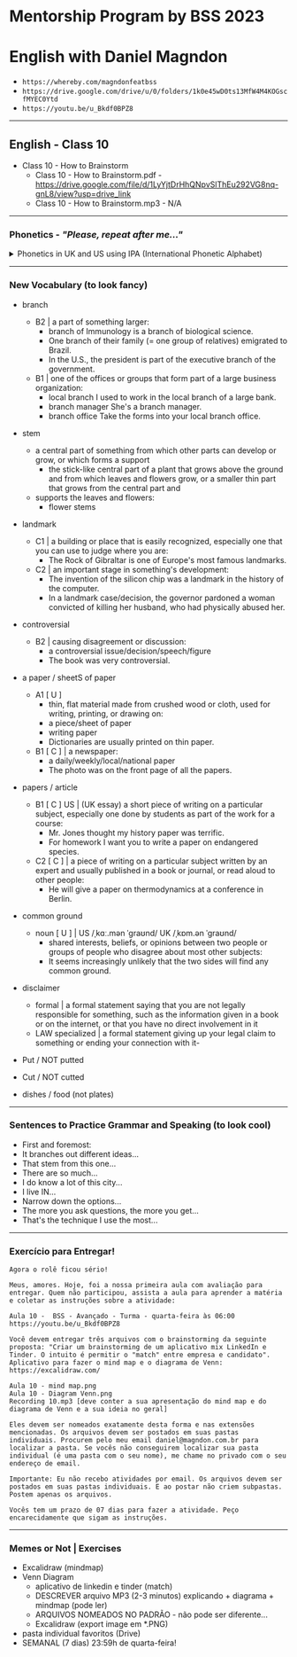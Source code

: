 # Mentorship Program by BSS 2023
# English with Daniel Magndon

- ``` https://whereby.com/magndonfeatbss ``` 
- ``` https://drive.google.com/drive/u/0/folders/1k0e45wD0ts13MfW4M4KOGscfMYEC0Ytd ```
- ``` https://youtu.be/u_Bkdf0BPZ8 ```

___

## English - Class 10

- Class 10 - How to Brainstorm
  - Class 10 - How to Brainstorm.pdf - https://drive.google.com/file/d/1LyYjtDrHhQNpvSlThEu292VG8nq-gnL8/view?usp=drive_link
  - Class 10 - How to Brainstorm.mp3 - N/A


___

### Phonetics - _"Please, repeat after me..."_

<p>
<details>
<summary>Phonetics in UK and US using IPA (International Phonetic Alphabet)</summary>

&nbsp;
  - previous              - US  /ˈpriː.vi.əs/ UK  /ˈpriː.vi.əs/
  - branch                - US  /bræntʃ/ UK  /brɑːntʃ/
  - stem                  - US  /stem/ UK  /stem/
  - put                   - US  /pʊt/ UK  /pʊt/
  - landmark              - US  /ˈlænd.mɑːrk/ UK  /ˈlænd.mɑːk/
  - controversial         - US  /ˌkɑːn.trəˈvɝː.ʃəl/ UK  /ˌkɒn.trəˈvɜː.ʃəl/
  - culture               - US  /ˈkʌl.tʃɚ/ UK  /ˈkʌl.tʃər/
  - cultural              - US  /ˈkʌl.tʃɚ.əl/ UK  /ˈkʌl.tʃər.əl/
  - scene                 - US  /siːn/ UK  /siːn/
  - rock climb            - US  /ˈrɑːk ˌklaɪ.mɪŋ/ UK  /ˈrɒk ˌklaɪ.mɪŋ/
  - common ground         - US  /ˌkɑː.mən ˈɡraʊnd/ UK  /ˌkɒm.ən ˈɡraʊnd/
  - disclaimer            - US  /dɪˈskleɪ.mɚ/ UK  /dɪˈskleɪ.mər/

</details>
</p>


___

### New Vocabulary (to look fancy) 

- branch
  - B2 | a part of something larger:
    - branch of Immunology is a branch of biological science.
    - One branch of their family (= one group of relatives) emigrated to Brazil.
    - In the U.S., the president is part of the executive branch of the government.
  - B1 | one of the offices or groups that form part of a large business organization:
    - local branch I used to work in the local branch of a large bank.
    - branch manager She's a branch manager.
    - branch office Take the forms into your local branch office.

- stem
  - a central part of something from which other parts can develop or grow, or which forms a support
    - the stick-like central part of a plant that grows above the ground and from which leaves and flowers grow, or a smaller thin part that grows from the central part and
  - supports the leaves and flowers:
    - flower stems 

- landmark
  - C1 | a building or place that is easily recognized, especially one that you can use to judge where you are:
    - The Rock of Gibraltar is one of Europe's most famous landmarks.
  - C2 | an important stage in something's development:
    - The invention of the silicon chip was a landmark in the history of the computer.
    - In a landmark case/decision, the governor pardoned a woman convicted of killing her husband, who had physically abused her.

- controversial
  - B2 | causing disagreement or discussion:
    - a controversial issue/decision/speech/figure
    - The book was very controversial. 

- a paper / sheetS of paper
  - A1 [ U ]
    - thin, flat material made from crushed wood or cloth, used for writing, printing, or drawing on:
    - a piece/sheet of paper
    - writing paper
    - Dictionaries are usually printed on thin paper. 
  - B1 [ C ] | a newspaper:
    - a daily/weekly/local/national paper
    - The photo was on the front page of all the papers.

- papers / article
  - B1 [ C ] US | (UK essay) a short piece of writing on a particular subject, especially one done by students as part of the work for a course:
    - Mr. Jones thought my history paper was terrific.
    - For homework I want you to write a paper on endangered species.
  - C2 [ C ] | a piece of writing on a particular subject written by an expert and usually published in a book or journal, or read aloud to other people:
    - He will give a paper on thermodynamics at a conference in Berlin.

- common ground
  - noun [ U ] | US  /ˌkɑː.mən ˈɡraʊnd/ UK  /ˌkɒm.ən ˈɡraʊnd/
    - shared interests, beliefs, or opinions between two people or groups of people who disagree about most other subjects:
    - It seems increasingly unlikely that the two sides will find any common ground.

- disclaimer
  - formal | a formal statement saying that you are not legally responsible for something, such as the information given in a book or on the internet, or that you have no direct involvement in it
  - LAW   specialized | a formal statement giving up your legal claim to something or ending your connection with it- 

- Put / NOT putted
- Cut / NOT cutted
- dishes / food (not plates)


___

### Sentences to Practice Grammar and Speaking (to look cool)

- First and foremost:
- It branches out different ideas...
- That stem from this one...
- There are so much...
- I do know a lot of this city...
- I live IN...
- Narrow down the options...
- The more you ask questions, the more you get...
- That's the technique I use the most...

___

### Exercício para Entregar! 

```
Agora o rolê ficou sério!

Meus, amores. Hoje, foi a nossa primeira aula com avaliação para entregar. Quem não participou, assista a aula para aprender a matéria e coletar as instruções sobre a atividade:

Aula 10 -  BSS - Avançado - Turma - quarta-feira às 06:00
https://youtu.be/u_Bkdf0BPZ8

Você devem entregar três arquivos com o brainstorming da seguinte proposta: "Criar um brainstorming de um aplicativo mix LinkedIn e Tinder. O intuito é permitir o "match" entre empresa e candidato".
Aplicativo para fazer o mind map e o diagrama de Venn: https://excalidraw.com/

Aula 10 - mind map.png    
Aula 10 - Diagram Venn.png
Recording 10.mp3 [deve conter a sua apresentação do mind map e do diagrama de Venn e a sua ideia no geral]

Eles devem ser nomeados exatamente desta forma e nas extensões mencionadas. Os arquivos devem ser postados em suas pastas individuais. Procurem pelo meu email daniel@magndon.com.br para localizar a pasta. Se vocês não conseguirem localizar sua pasta individual (é uma pasta com o seu nome), me chame no privado com o seu endereço de email.

Importante: Eu não recebo atividades por email. Os arquivos devem ser postados em suas pastas individuais. E ao postar não criem subpastas. Postem apenas os arquivos.

Vocês tem um prazo de 07 dias para fazer a atividade. Peço encarecidamente que sigam as instruções.
```

___

### Memes or Not | Exercises 

- Excalidraw (mindmap) 
- Venn Diagram
  - aplicativo de linkedin e tinder (match)
  - DESCREVER arquivo MP3 (2-3 minutos) explicando + diagrama + mindmap (pode ler)
  - ARQUIVOS NOMEADOS NO PADRÃO - não pode ser diferente... 
  - Excalidraw (export image em *.PNG)
- pasta individual favoritos (Drive)
- SEMANAL (7 dias) 23:59h de quarta-feira! 
